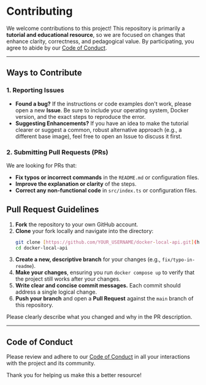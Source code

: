 # Contributing

We welcome contributions to this project! This repository is primarily a **tutorial and educational resource**, so we are focused on changes that enhance clarity, correctness, and pedagogical value. By participating, you agree to abide by our [Code of Conduct](./CODE_OF_CONDUCT.md).

---

## Ways to Contribute

### 1. Reporting Issues

- **Found a bug?** If the instructions or code examples don't work, please open a new **Issue**. Be sure to include your operating system, Docker version, and the exact steps to reproduce the error.
- **Suggesting Enhancements?** If you have an idea to make the tutorial clearer or suggest a common, robust alternative approach (e.g., a different base image), feel free to open an Issue to discuss it first.

### 2. Submitting Pull Requests (PRs)

We are looking for PRs that:

- **Fix typos or incorrect commands** in the `README.md` or configuration files.
- **Improve the explanation or clarity** of the steps.
- **Correct any non-functional code** in `src/index.ts` or configuration files.

## Pull Request Guidelines

1.  **Fork** the repository to your own GitHub account.
2.  **Clone** your fork locally and navigate into the directory:
    ```bash
    git clone [https://github.com/YOUR_USERNAME/docker-local-api.git](https://github.com/YOUR_USERNAME/docker-local-api.git)
    cd docker-local-api
    ```
3.  **Create a new, descriptive branch** for your changes (e.g., `fix/typo-in-readme`).
4.  **Make your changes**, ensuring you run `docker compose up` to verify that the project still works after your changes.
5.  **Write clear and concise commit messages.** Each commit should address a single logical change.
6.  **Push your branch** and open a **Pull Request** against the `main` branch of this repository.

Please clearly describe what you changed and why in the PR description.

---

## Code of Conduct

Please review and adhere to our [Code of Conduct](./CODE_OF_CONDUCT.md) in all your interactions with the project and its community.

Thank you for helping us make this a better resource!
